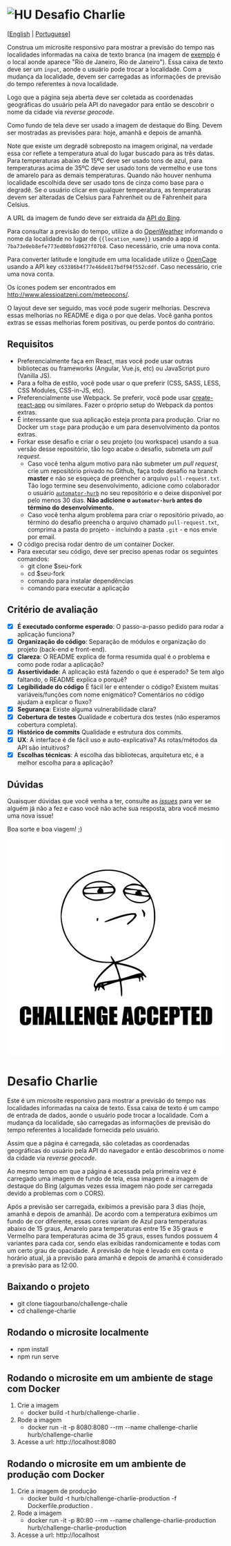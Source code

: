 # <img src="https://avatars1.githubusercontent.com/u/7063040?v=4&s=200.jpg" alt="HU" width="24" /> Desafio Charlie

[[English](README.md) | [Portuguese](README.pt.md)]

Construa um microsite responsivo para mostrar a previsão do tempo nas localidades informadas na caixa de texto branca (na imagem de [exemplo](./exemplo.jpg) é o local aonde aparece "Rio de Janeiro, Rio de Janeiro"). Essa caixa de texto deve ser um `input`, aonde o usuário pode trocar a localidade. Com a mudança da localidade, devem ser carregadas as informações de previsão do tempo referentes à nova localidade.

Logo que a página seja aberta deve ser coletada as coordenadas geográficas do usuário pela API do navegador para então se descobrir o nome da cidade via _reverse geocode_.

Como fundo de tela deve ser usado a imagem de destaque do Bing. Devem ser mostradas as previsões para: hoje, amanhã e depois de amanhã.

Note que existe um degradê sobreposto na imagem original, na verdade essa cor reflete a temperatura atual do lugar buscado para as três datas. Para temperaturas abaixo de 15ºC deve ser usado tons de azul, para temperaturas acima de 35ºC deve ser usado tons de vermelho e use tons de amarelo para as demais temperaturas. Quando não houver nenhuma localidade escolhida deve ser usado tons de cinza como base para o degradê. Se o usuário clicar em qualquer temperatura, as temperaturas devem ser alteradas de Celsius para Fahrenheit ou de Fahrenheit para Celsius.

A URL da imagem de fundo deve ser extraida da [API do Bing](https://www.bing.com/HPImageArchive.aspx?format=js&idx=0&n=1&mkt=pt-BR).

Para consultar a previsão do tempo, utilize a do [OpenWeather](http://api.openweathermap.org/data/2.5/weather?q={{location_name}}&APPID=7ba73e0eb8efe773ed08bfd0627f07b8) informando o nome da localidade no lugar de `{{location_name}}` usando a app id `7ba73e0eb8efe773ed08bfd0627f07b8`. Caso necessário, crie uma nova conta.

Para converter latitude e longitude em uma localidade utilize o [OpenCage](https://api.opencagedata.com/geocode/v1/json?q={{latitude}},{{longitude}}&key=c63386b4f77e46de817bdf94f552cddf&language=en) usando a API key `c63386b4f77e46de817bdf94f552cddf`. Caso necessário, crie uma nova conta.

Os ícones podem ser encontrados em http://www.alessioatzeni.com/meteocons/.

O layout deve ser seguido, mas você pode sugerir melhorias. Descreva essas melhorias no README e diga o por que delas. Você ganha pontos extras se essas melhorias forem positivas, ou perde pontos do contrário.

## Requisitos

-   Preferencialmente faça em React, mas você pode usar outras bibliotecas ou frameworks (Angular, Vue.js, etc) ou JavaScript puro (Vanilla JS).
-   Para a folha de estilo, você pode usar o que preferir (CSS, SASS, LESS, CSS Modules, CSS-in-JS, etc).
-   Preferencialmente use Webpack. Se preferir, você pode usar [create-react-app](https://github.com/facebook/create-react-app) ou similares. Fazer o próprio setup do Webpack da pontos extras.
-   É interessante que sua aplicação esteja pronta para produção. Criar no Docker um `stage` para produção e um para desenvolvimento da pontos extras.
-   Forkar esse desafio e criar o seu projeto (ou workspace) usando a sua versão desse repositório, tão logo acabe o desafio, submeta um _pull request_.
    -   Caso você tenha algum motivo para não submeter um _pull request_, crie um repositório privado no Github, faça todo desafio na branch **master** e não se esqueça de preencher o arquivo `pull-request.txt`. Tão logo termine seu desenvolvimento, adicione como colaborador o usuário [`automator-hurb`](https://github.com/automator-hurb) no seu repositório e o deixe disponível por pelo menos 30 dias. **Não adicione o `automator-hurb` antes do término do desenvolvimento.**
    -   Caso você tenha algum problema para criar o repositório privado, ao término do desafio preencha o arquivo chamado `pull-request.txt`, comprima a pasta do projeto - incluindo a pasta `.git` - e nos envie por email.
-   O código precisa rodar dentro de um container Docker.
-   Para executar seu código, deve ser preciso apenas rodar os seguintes comandos:
    -   git clone \$seu-fork
    -   cd \$seu-fork
    -   comando para instalar dependências
    -   comando para executar a aplicação

## Critério de avaliação

-   [x] **É executado conforme esperado**: O passo-a-passo pedido para rodar a aplicação funciona?
-   [x] **Organização do código**: Separação de módulos e organização do projeto (back-end e front-end).
-   [x] **Clareza**: O README explica de forma resumida qual é o problema e como pode rodar a aplicação?
-   [x] **Assertividade**: A aplicação está fazendo o que é esperado? Se tem algo faltando, o README explica o porquê?
-   [x] **Legibilidade do código** É fácil ler e entender o código? Existem muitas variáveis/funções com nome enigmático? Comentários no código ajudam a explicar o fluxo?
-   [x] **Segurança**: Existe alguma vulnerabilidade clara?
-   [x] **Cobertura de testes** Qualidade e cobertura dos testes (não esperamos cobertura completa).
-   [x] **Histórico de commits** Qualidade e estrutura dos commits.
-   [x] **UX**: A interface é de fácil uso e auto-explicativa? As rotas/métodos da API são intuitivos?
-   [x] **Escolhas técnicas**: A escolha das bibliotecas, arquitetura etc, é a melhor escolha para a aplicação?

## Dúvidas

Quaisquer dúvidas que você venha a ter, consulte as [_issues_](https://github.com/HurbCom/challenge-charlie/issues) para ver se alguém já não a fez e caso você não ache sua resposta, abra você mesmo uma nova issue!

Boa sorte e boa viagem! ;)

<p align="center">
  <img src="ca.jpg" alt="Challange accepted" />
</p>


# Desafio Charlie
Este é um microsite responsivo para mostrar a previsão do tempo nas localidades informadas na caixa de texto. Essa caixa de texto é um campo de entrada de dados, aonde o usuário pode trocar a localidade. Com a mudança da localidade, são carregadas as informações de previsão do tempo referentes à localidade fornecida pelo usuário.

Assim que a página é carregada, são coletadas as coordenadas geográficas do usuário pela API do navegador e então descobrimos o nome da cidade via _reverse geocode_.

Ao mesmo tempo em que a página é acessada pela primeira vez é carregado uma imagem de fundo de tela, essa imagem é a imagem de destaque do Bing (algumas vezes essa imagem não pode ser carregada devido a problemas com o CORS).

Após a previsão ser carregada, exibimos a previsão para 3 dias (hoje, amanhã e depois de amanhã).
De acordo com a temperatura exibimos um fundo de cor diferente, essas cores variam de Azul para temperaturas abaixo de 15 graus, Amarelo para temperaturas entre 15 e 35 graus e Vermelho para temperaturas acima de 35 graus, esses fundos possuem 4 variantes para cada cor, sendo elas exibidas randomicamente e todas com um certo grau de opacidade.
A previsão de hoje é levado em conta o horário atual, já a previsão para amanhã e depois de amanhã é considerado a previsão para as 12:00.


## Baixando o projeto
- git clone tiagourbano/challenge-chalie
- cd challenge-charlie

## Rodando o microsite localmente
- npm install
- npm run serve

## Rodando o microsite em um ambiente de stage com Docker
1. Crie a imagem
    - docker build -t hurb/challenge-charlie .
2. Rode a imagem
    - docker run -it -p 8080:8080 --rm --name challenge-charlie hurb/challenge-charlie
3. Acesse a url: http://localhost:8080

## Rodando o microsite em um ambiente de produção com Docker
1. Crie a imagem de produção
    - docker build -t hurb/challenge-charlie-production -f Dockerfile.production .
2. Rode a imagem
    - docker run -it -p 80:80 --rm --name challenge-charlie-production hurb/challenge-charlie-production
3. Acesse a url: http://localhost
